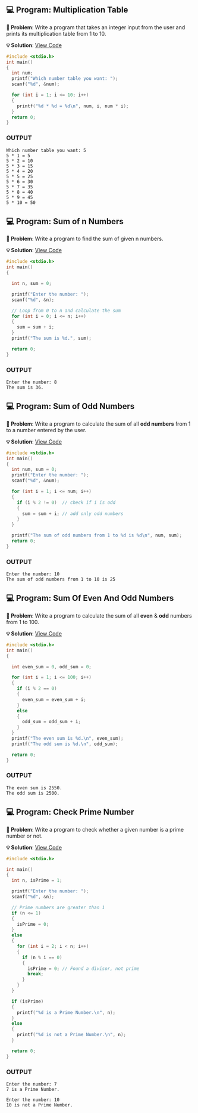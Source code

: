 ## 💻 Program: Multiplication Table

**📔 Problem**: Write a program that takes an integer input from the user and prints its multiplication table from 1 to 10.

**💡 Solution**: [View Code](multiplication_table.c)

```c
#include <stdio.h>
int main()
{
  int num;
  printf("Which number table you want: ");
  scanf("%d", &num);

  for (int i = 1; i <= 10; i++)
  {
    printf("%d * %d = %d\n", num, i, num * i);
  }
  return 0;
}

```
### OUTPUT

```
Which number table you want: 5
5 * 1 = 5 
5 * 2 = 10
5 * 3 = 15
5 * 4 = 20
5 * 5 = 25
5 * 6 = 30
5 * 7 = 35
5 * 8 = 40
5 * 9 = 45
5 * 10 = 50
```
## 💻 Program: Sum of n Numbers

**📔 Problem**: Write a program to find the sum of given n numbers.

**💡 Solution**: [View Code](sum_of_n_numbers.c)

```c
#include <stdio.h>
int main()
{

  int n, sum = 0;

  printf("Enter the number: ");
  scanf("%d", &n);

  // Loop from 0 to n and calculate the sum
  for (int i = 0; i <= n; i++)
  {
    sum = sum + i;
  }
  printf("The sum is %d.", sum);

  return 0;
}

```
### OUTPUT

```
Enter the number: 8
The sum is 36.
```

## 💻 Program: Sum of Odd Numbers

**📔 Problem**: Write a program to calculate the sum of all **odd numbers** from 1 to a number entered by the user.

**💡 Solution**: [View Code](sum_of_odd_numbers.c)

```c
#include <stdio.h>
int main()
{
  int num, sum = 0;
  printf("Enter the number: ");
  scanf("%d", &num);

  for (int i = 1; i <= num; i++)
  {
    if (i % 2 != 0)  // check if i is odd
    {
      sum = sum + i; // add only odd numbers
    }
  }

  printf("The sum of odd numbers from 1 to %d is %d\n", num, sum);
  return 0;
}

```
### OUTPUT

```
Enter the number: 10
The sum of odd numbers from 1 to 10 is 25
```

## 💻 Program: Sum Of Even And Odd Numbers

**📔 Problem**: Write a program to calculate the sum of all **even** & **odd** numbers from 1 to 100.

**💡 Solution**: [View Code](sum_of_even_odd.c)

```c
#include <stdio.h>
int main()
{

  int even_sum = 0, odd_sum = 0;

  for (int i = 1; i <= 100; i++)
  {
    if (i % 2 == 0)
    {
      even_sum = even_sum + i;
    }
    else
    {
      odd_sum = odd_sum + i;
    }
  }
  printf("The even sum is %d.\n", even_sum);
  printf("The odd sum is %d.\n", odd_sum);

  return 0;
}

```
### OUTPUT

```
The even sum is 2550.
The odd sum is 2500.
```

## 💻 Program: Check Prime Number

**📔 Problem**: Write a program to check whether a given number is a prime number or not.

**💡 Solution**: [View Code](sum_of_even_odd.c)

```c
#include <stdio.h>

int main()
{
  int n, isPrime = 1;

  printf("Enter the number: ");
  scanf("%d", &n);

  // Prime numbers are greater than 1
  if (n <= 1)
  {
    isPrime = 0;
  }
  else
  {
    for (int i = 2; i < n; i++)
    {
      if (n % i == 0)
      {
        isPrime = 0; // Found a divisor, not prime
        break;
      }
    }
  }

  if (isPrime)
  {
    printf("%d is a Prime Number.\n", n);
  }
  else
  {
    printf("%d is not a Prime Number.\n", n);
  }

  return 0;
}

```
### OUTPUT

```
Enter the number: 7
7 is a Prime Number.
```
```
Enter the number: 10
10 is not a Prime Number.
```